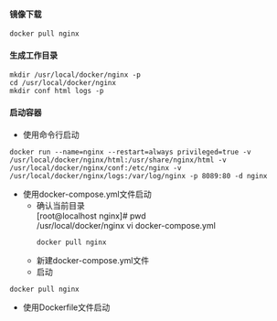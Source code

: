 
#### 镜像下载
```
docker pull nginx  
```
#### 生成工作目录
```
mkdir /usr/local/docker/nginx -p
cd /usr/local/docker/nginx
mkdir conf html logs -p
```
#### 启动容器
* 使用命令行启动  
```
docker run --name=nginx --restart=always privileged=true -v /usr/local/docker/nginx/html:/usr/share/nginx/html -v /usr/local/docker/nginx/conf:/etc/nginx -v /usr/local/docker/nginx/logs:/var/log/nginx -p 8089:80 -d nginx 
```
* 使用docker-compose.yml文件启动  
  * 确认当前目录  
    [root@localhost nginx]# pwd  
    /usr/local/docker/nginx
    vi docker-compose.yml  
    ```
    docker pull nginx  
    ```
  * 新建docker-compose.yml文件
  * 启动
```
docker pull nginx  
```
* 使用Dockerfile文件启动  

